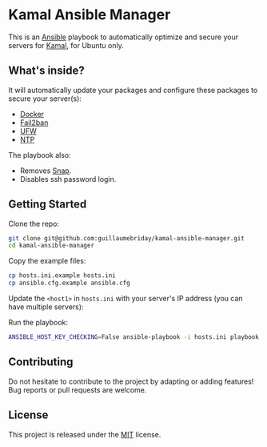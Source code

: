 # Kamal Ansible Manager

This is an [Ansible](https://www.ansible.com/) playbook to automatically optimize and secure your servers for [Kamal](https://kamal-deploy.org/), for Ubuntu only.

## What's inside?

It will automatically update your packages and configure these packages to secure your server(s):

- [Docker](https://docs.docker.com/engine/install/ubuntu/)
- [Fail2ban](https://github.com/fail2ban/fail2ban)
- [UFW](https://wiki.ubuntu.com/UncomplicatedFirewall)
- [NTP](https://ubuntu.com/server/docs/network-ntp)

The playbook also:

- Removes [Snap](https://snapcraft.io/).
- Disables ssh password login.

## Getting Started

Clone the repo:

```bash
git clone git@github.com:guillaumebriday/kamal-ansible-manager.git
cd kamal-ansible-manager
```

Copy the example files:

```bash
cp hosts.ini.example hosts.ini
cp ansible.cfg.example ansible.cfg
```

Update the `<host1>` in `hosts.ini` with your server's IP address (you can have multiple servers):

Run the playbook:

```bash
ANSIBLE_HOST_KEY_CHECKING=False ansible-playbook -i hosts.ini playbook.yml
```

## Contributing

Do not hesitate to contribute to the project by adapting or adding features! Bug reports or pull requests are welcome.

## License

This project is released under the [MIT](http://opensource.org/licenses/MIT) license.
